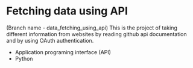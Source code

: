 # Fetching data using API
(Branch name - data_fetching_using_api) This is the project of taking different information from websites by reading github api documentation and by using OAuth authentication.
- Application programing interface (API)
- Python
